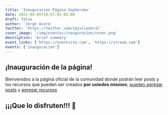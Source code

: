 ```yaml
---
title: 'Inauguracion Página Gophersmx'
date: 2021-04-05T19:57:01-05:00
draft: false
author: 'Jorge Acero'
twitter: 'https://twitter.com/imjulianeral'
cover_image: '/img/eventos/inauguracion/cover.png'
description: 'brief summary'
event_links: ['https://eventsite.com', 'https://stream.com']
events: ['inauguracion']
---
```


## ¡Inauguración de la página!

Bienvenidos a la página oficial de la comunidad donde podrán leer posts y los recursos que pueden ser creados **por ustedes mismos**; [pueden agregar posts](https://gophers-mx.github.io/gophers-mx/blog/como-crear-un-post/) y [agregar recursos](https://gophers-mx.github.io/gophers-mx/blog/como-agregar-un-recurso/)

## ¡¡¡Que lo disfruten!!! 🤗
